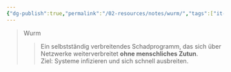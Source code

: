 ```yaml
---
{"dg-publish":true,"permalink":"/02-resources/notes/wurm/","tags":["it-sicherheit","malware/worm"],"noteIcon":"","updated":"2025-09-05T10:12:32.815+02:00"}
---
```


>Wurm 
>> Ein selbstständig verbreitendes Schadprogramm, das sich über Netzwerke weiterverbreitet **ohne menschliches Zutun**.  
>> Ziel: Systeme infizieren und sich schnell ausbreiten.